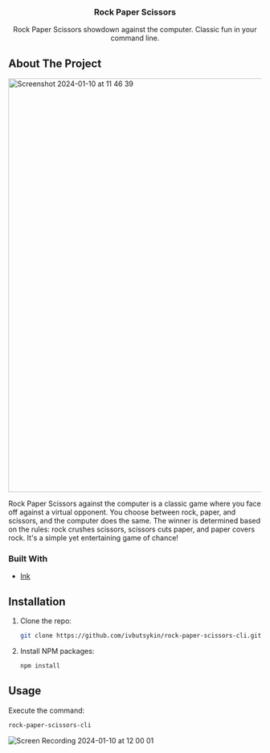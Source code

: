 <div align="center">
  <h3 align="center">Rock Paper Scissors</h3>

  <p align="center">
    Rock Paper Scissors showdown against the computer. Classic fun in your  command line.
  </p>
</div>

## About The Project

<img width="822" alt="Screenshot 2024-01-10 at 11 46 39" src="https://github.com/ivbutsykin/rock-paper-scissors-cli/assets/42767822/7667c52e-8cd4-477f-80ef-2aafaede7e65">

Rock Paper Scissors against the computer is a classic game where you face off against a virtual opponent. You choose between rock, paper, and scissors, and the computer does the same. The winner is determined based on the rules: rock crushes scissors, scissors cuts paper, and paper covers rock. It's a simple yet entertaining game of chance!

### Built With

- [Ink](https://github.com/vadimdemedes/ink?tab=readme-ov-file#getting-started)

## Installation

1. Clone the repo:
   ```sh
   git clone https://github.com/ivbutsykin/rock-paper-scissors-cli.git
   ```
2. Install NPM packages:
   ```sh
   npm install
   ```

## Usage
Execute the command:
   ```sh
   rock-paper-scissors-cli
 ```
![Screen Recording 2024-01-10 at 12 00 01](https://github.com/ivbutsykin/rock-paper-scissors-cli/assets/42767822/6344ec12-f457-434f-a41f-738c56e9e7c3)

